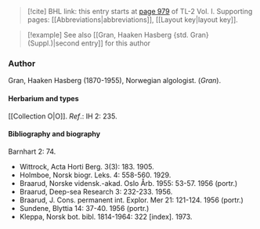 > [!cite] BHL link: this entry starts at [page 979](https://www.biodiversitylibrary.org/item/103414#page/1027/mode/1up) of TL-2 Vol. I.
> Supporting pages: [[Abbreviations|abbreviations]], [[Layout key|layout key]].

> [!example] See also [[Gran, Haaken Hasberg {std. Gran} (Suppl.)|second entry]] for this author

### Author

Gran, Haaken Hasberg (1870-1955), Norwegian algologist. (*Gran*).

#### Herbarium and types

[[Collection O|O]].
*Ref*.: IH 2: 235.

#### Bibliography and biography

Barnhart 2: 74.
- Wittrock, Acta Horti Berg. 3(3): 183. 1905.
- Holmboe, Norsk biogr. Leks. 4: 558-560. 1929.
- Braarud, Norske vidensk.-akad. Oslo Årb. 1955: 53-57. 1956 (portr.)
- Braarud, Deep-sea Research 3: 232-233. 1956.
- Braarud, J. Cons. permanent int. Explor. Mer 21: 121-124. 1956 (portr.)
- Sundene, Blyttia 14: 37-40. 1956 (portr.)
- Kleppa, Norsk bot. bibl. 1814-1964: 322 \[index\]. 1973.

